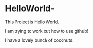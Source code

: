 # HelloWorld-
This Project is Hello World.


I am trying to work out how to use github!


I have a lovely bunch of coconuts. 
